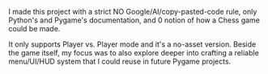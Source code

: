 I made this project with a strict NO Google/AI/copy-pasted-code rule,
only Python's and Pygame's documentation, and 0 notion of how a Chess game
could be made.

It only supports Player vs. Player mode and it's a no-asset version.
Beside the game itself, my focus was to also explore deeper into
crafting a reliable menu/UI/HUD system that I could reuse in future
Pygame projects.
